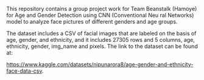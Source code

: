 This repository contains a group project work for Team Beanstalk (Hamoye) for Age and Gender Detection using CNN (Conventional Neu
ral Networks) model to analyze face pictures of different genders and age groups. 

The dataset includes a CSV of facial images that are labeled on the basis of age, gender, and ethnicity, and it includes 27305 rows and 5 columns, age, ethnicity, gender, img_name and pixels. 
The link to the dataset can be found at:

https://www.kaggle.com/datasets/nipunarora8/age-gender-and-ethnicity-face-data-csv.
